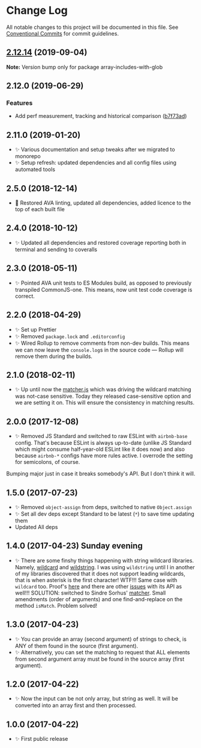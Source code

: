 # Change Log

All notable changes to this project will be documented in this file.
See [Conventional Commits](https://conventionalcommits.org) for commit guidelines.

## [2.12.14](https://gitlab.com/codsen/codsen/compare/array-includes-with-glob@2.12.13...array-includes-with-glob@2.12.14) (2019-09-04)

**Note:** Version bump only for package array-includes-with-glob





## 2.12.0 (2019-06-29)

### Features

- Add perf measurement, tracking and historical comparison ([b7f73ad](https://gitlab.com/codsen/codsen/commit/b7f73ad))

## 2.11.0 (2019-01-20)

- ✨ Various documentation and setup tweaks after we migrated to monorepo
- ✨ Setup refresh: updated dependencies and all config files using automated tools

## 2.5.0 (2018-12-14)

- 🔧 Restored AVA linting, updated all dependencies, added licence to the top of each built file

## 2.4.0 (2018-10-12)

- ✨ Updated all dependencies and restored coverage reporting both in terminal and sending to coveralls

## 2.3.0 (2018-05-11)

- ✨ Pointed AVA unit tests to ES Modules build, as opposed to previously transpiled CommonJS-one. This means, now unit test code coverage is correct.

## 2.2.0 (2018-04-29)

- ✨ Set up Prettier
- ✨ Removed `package.lock` and `.editorconfig`
- ✨ Wired Rollup to remove comments from non-dev builds. This means we can now leave the `console.log`s in the source code — Rollup will remove them during the builds.

## 2.1.0 (2018-02-11)

- ✨ Up until now the [matcher.js](https://github.com/sindresorhus/matcher) which was driving the wildcard matching was not-case sensitive. Today they released case-sensitive option and we are setting it on. This will ensure the consistency in matching results.

## 2.0.0 (2017-12-08)

- ✨ Removed JS Standard and switched to raw ESLint with `airbnb-base` config. That's because ESLint is always up-to-date (unlike JS Standard which might consume half-year-old ESLint like it does now) and also because `airbnb-*` configs have more rules active. I overrode the setting for semicolons, of course.

Bumping major just in case it breaks somebody's API. But I don't think it will.

## 1.5.0 (2017-07-23)

- ✨ Removed `object-assign` from deps, switched to native `Object.assign`
- ✨ Set all dev deps except Standard to be latest (`*`) to save time updating them
- Updated All deps

## 1.4.0 (2017-04-23) Sunday evening

- ✨ There are some finshy things happening with string wildcard libraries. Namely, [wildcard](https://www.npmjs.com/package/wildcard) and [wildstring](https://www.npmjs.com/package/wildstring). I was using `wildstring` until I in another of my libraries discovered that it does not support leading wildcards, that is when asterisk is the first character! WTF!!! Same case with `wildcard` too. Proof's [here](https://runkit.com/58fd11151dc1c60013c79f85/58fd132d15bef7001293f41a) and there are other [issues](https://github.com/DamonOehlman/wildcard/issues/9) with its API as well!!!
  SOLUTION: switched to Sindre Sorhus' [matcher](https://www.npmjs.com/package/matcher). Small amendments (order of arguments) and one find-and-replace on the method `isMatch`. Problem solved!

## 1.3.0 (2017-04-23)

- ✨ You can provide an array (second argument) of strings to check, is ANY of them found in the source (first argument).
- ✨ Alternatively, you can set the matching to request that ALL elements from second argument array must be found in the source array (first argument).

## 1.2.0 (2017-04-22)

- ✨ Now the input can be not only array, but string as well. It will be converted into an array first and then processed.

## 1.0.0 (2017-04-22)

- ✨ First public release
